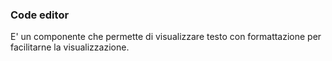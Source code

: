 ### **Code editor**

E' un componente che permette di visualizzare testo con formattazione per facilitarne la visualizzazione.
